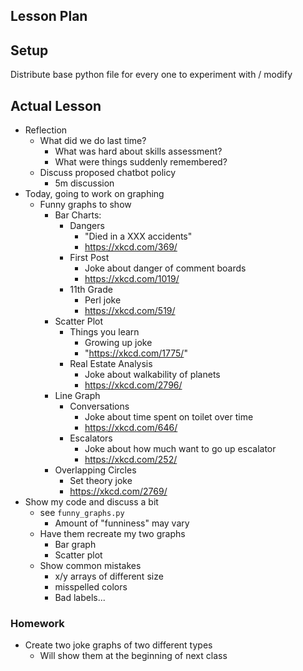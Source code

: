 ## Lesson Plan

## Setup

Distribute base python file for every one to experiment with / modify

## Actual Lesson

- Reflection
    - What did we do last time?
        - What was hard about skills assessment?
        - What were things suddenly remembered?
    - Discuss proposed chatbot policy
        - 5m discussion
- Today, going to work on graphing
    - Funny graphs to show
        - Bar Charts:
            - Dangers
                - "Died in a XXX accidents"
                - https://xkcd.com/369/
            - First Post
                - Joke about danger of comment boards
                - https://xkcd.com/1019/
            - 11th Grade
                - Perl joke
                - https://xkcd.com/519/
        - Scatter Plot
            - Things you learn
                - Growing up joke
                - "https://xkcd.com/1775/"
            - Real Estate Analysis
                - Joke about walkability of planets
                - https://xkcd.com/2796/
        - Line Graph
            - Conversations
                - Joke about time spent on toilet over time
                - https://xkcd.com/646/
            - Escalators
                - Joke about how much want to go up escalator
                - https://xkcd.com/252/
        - Overlapping Circles
            - Set theory joke
            - https://xkcd.com/2769/
- Show my code and discuss a bit
    - see `funny_graphs.py`
        - Amount of "funniness" may vary
    - Have them recreate my two graphs
        - Bar graph
        - Scatter plot
    - Show common mistakes
        - x/y arrays of different size
        - misspelled colors
        - Bad labels...

### Homework

- Create two joke graphs of two different types
    - Will show them at the beginning of next class
